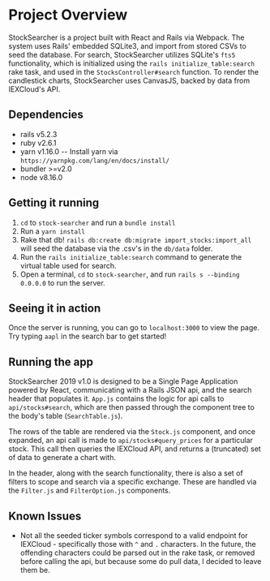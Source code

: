 # Project Overview

StockSearcher is a project built with React and Rails via Webpack. The system uses Rails' embedded SQLite3, and import from stored CSVs to seed the database. For search, StockSearcher utilizes SQLite's `fts5` functionality, which is initialized using the `rails initialize_table:search` rake task, and used in the `StocksController#search` function. To render the candlestick charts, StockSearcher uses CanvasJS, backed by data from IEXCloud's API.

## Dependencies
- rails v5.2.3
- ruby v2.6.1
- yarn v1.16.0
 -- Install yarn via `https://yarnpkg.com/lang/en/docs/install/`
- bundler >=v2.0
- node v8.16.0

## Getting it running
1. `cd` to `stock-searcher` and run a `bundle install`
2. Run a `yarn install`
3. Rake that db! `rails db:create db:migrate import_stocks:import_all` will seed the database via the .csv's in the `db/data` folder.
4. Run the `rails initialize_table:search` command to generate the virtual table used for search.
5. Open a terminal, `cd` to `stock-searcher`, and run `rails s --binding 0.0.0.0` to run the server.

## Seeing it in action
Once the server is running, you can go to `localhost:3000` to view the page. Try typing `aapl` in the search bar to get started!

## Running the app
StockSearcher 2019 v1.0 is designed to be a Single Page Application powered by React, communicating with a Rails JSON api, and the search header that populates it. `App.js` contains the logic for api calls to `api/stocks#search`, which are then passed through the component tree to the body's table (`SearchTable.js`). 

The rows of the table are rendered via the `Stock.js` component, and once expanded, an api call is made to `api/stocks#query_prices` for a particular stock. This call then queries the IEXCloud API, and returns a (truncated) set of data to generate a chart with.

In the header, along with the search functionality, there is also a set of filters to scope and search via a specific exchange. These are handled via the `Filter.js` and `FilterOption.js` components. 

## Known Issues
- Not all the seeded ticker symbols correspond to a valid endpoint for IEXCloud - specifically those with `^` and `.` characters. In the future, the offending characters could be parsed out in the rake task, or removed before calling the api, but because some do pull data, I decided to leave them be.

